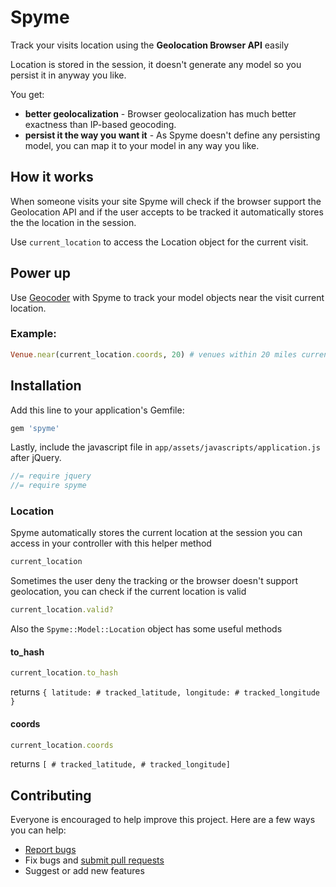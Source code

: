 # Spyme

Track your visits location using the **Geolocation Browser API** easily

Location is stored in the session, it doesn't generate any model so you persist it in anyway you like.

You get:

- **better geolocalization** - Browser geolocalization has much better exactness than IP-based geocoding.
- **persist it the way you want it** - As Spyme doesn't define any persisting model, you can map it to your model in any way you like.

## How it works

When someone visits your site Spyme will check if the browser support the Geolocation API and if the user accepts to be tracked it automatically stores the the location in the session.

Use `current_location` to access the Location object for the current visit.

## Power up

Use [Geocoder](https://github.com/alexreisner/geocoder) with Spyme to track your model objects near the visit current location.

### Example: 

```ruby
Venue.near(current_location.coords, 20) # venues within 20 miles current visit location
```

## Installation

Add this line to your application's Gemfile:

```ruby
gem 'spyme'
```

Lastly, include the javascript file in `app/assets/javascripts/application.js` after jQuery.

```javascript
//= require jquery
//= require spyme
```

### Location

Spyme automatically stores the current location at the session you can access in your controller with this helper method

```ruby
current_location
```

Sometimes the user deny the tracking or the browser doesn't support geolocation, you can check if the current location is valid

```ruby
current_location.valid?
```

Also the `Spyme::Model::Location` object has some useful methods

#### to_hash
```ruby
current_location.to_hash
```

returns `{ latitude: # tracked_latitude, longitude: # tracked_longitude }`

#### coords
```ruby
current_location.coords
```

returns `[ # tracked_latitude, # tracked_longitude]`

## Contributing

Everyone is encouraged to help improve this project. Here are a few ways you can help:

- [Report bugs](https://github.com/jvillarejo/spyme/issues)
- Fix bugs and [submit pull requests](https://github.com/jvillarejo/spyme/pulls)
- Suggest or add new features
